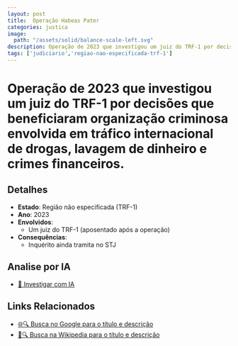```yaml
---
layout: post
title:  Operação Habeas Pater
categories: justica
image:
  path: "/assets/solid/balance-scale-left.svg"
description: Operação de 2023 que investigou um juiz do TRF-1 por decisões que beneficiaram organização criminosa envolvida em tráfico internacional de drogas✧  lavagem de dinheiro e crimes financeiros.Um juiz do TRF-1 (aposentado após a operação)
tags: ['judiciario','regiao-nao-especificada-trf-1']
---
```


# Operação de 2023 que investigou um juiz do TRF-1 por decisões que beneficiaram organização criminosa envolvida em tráfico internacional de drogas, lavagem de dinheiro e crimes financeiros.

## Detalhes
- **Estado**: Região não especificada (TRF-1)
- **Ano**: 2023
- **Envolvidos**:
  - Um juiz do TRF-1 (aposentado após a operação)
- **Consequências**:
  - Inquérito ainda tramita no STJ

## Analise por IA
- [🤖 Investigar com IA](https://www.perplexity.ai/search?q=Opera%C3%A7%C3%A3o%20Habeas%20Pater%20Opera%C3%A7%C3%A3o%20de%202023%20que%20investigou%20um%20juiz%20do%20TRF-1%20por%20decis%C3%B5es%20que%20beneficiaram%20organiza%C3%A7%C3%A3o%20criminosa%20envolvida%20em%20tr%C3%A1fico%20internacional%20de%20drogas%2C%20lavagem%20de%20dinheiro%20e%20crimes%20financeiros.%20Regi%C3%A3o%20n%C3%A3o%20especificada%20%28TRF-1%29)

## Links Relacionados
- [🌐🔍 Busca no Google para o título e descrição](https://www.google.com/search?q=Opera%C3%A7%C3%A3o%20Habeas%20Pater%20Opera%C3%A7%C3%A3o%20de%202023%20que%20investigou%20um%20juiz%20do%20TRF-1%20por%20decis%C3%B5es%20que%20beneficiaram%20organiza%C3%A7%C3%A3o%20criminosa%20envolvida%20em%20tr%C3%A1fico%20internacional%20de%20drogas%2C%20lavagem%20de%20dinheiro%20e%20crimes%20financeiros.%20Regi%C3%A3o%20n%C3%A3o%20especificada%20%28TRF-1%29)
- [📖🔍 Busca na Wikipedia para o título e descrição](https://pt.wikipedia.org/w/index.php?search=Opera%C3%A7%C3%A3o%20Habeas%20Pater%20Opera%C3%A7%C3%A3o%20de%202023%20que%20investigou%20um%20juiz%20do%20TRF-1%20por%20decis%C3%B5es%20que%20beneficiaram%20organiza%C3%A7%C3%A3o%20criminosa%20envolvida%20em%20tr%C3%A1fico%20internacional%20de%20drogas%2C%20lavagem%20de%20dinheiro%20e%20crimes%20financeiros.%20Regi%C3%A3o%20n%C3%A3o%20especificada%20%28TRF-1%29)

